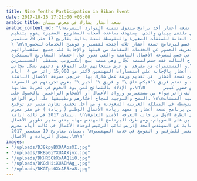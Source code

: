 ```yaml
---
title: Nine Tenths Participation in Biban Event
date: 2017-10-16 17:21:00 +03:00
arabic_title: تسعة أعشار يشارك في معرض بيبان
arabic_content_md: "\nشارك برنامج تسعة أعشار أحد برامج صندوق تنمية الموارد البشرية
  المشاركة في ملتقى بيبان والذي  يستهدف مساعدة أصحاب المشاريع الصغيرة يقوم بتنظيم
  الملتقى الهيئة العامة للمنشآت الصغيرة والمتوسطة لمدة بداية بتاريخ 17 حتى 20 سبتمبر
  \ \n\nخصص لبرنامج تسعة أعشار ثلاث أجنحه لتفسير و توضيح الخدمات للحضور،\nخصص الجناح
  الرئيسي لتعريف الحضور عن الخدمات المقدمة من قبلها والإجابة على جميع استفساراتهم
  أما الجناح الثاني خصص لمسرعة الأعمال الناشئة والتي تدور حول احتضان المشاريع المبتكرة،
  أما الجناح الثالث فقد خصص لمنصة تُجّار وهي منصة بيع إلكتروني يستقطب  المستثمرين
  و المستثمرات من مقرهم  و عرض منتجاتهم على الموقع و دعمهم بشكل مجاني.\n\n استطاع
  فريق تسعة أعشار بالإجابة على استفسارات المهتمين لأكثر من 15,000 زائر في 4  أيام،
  كما شارك برنامج تسعة أعشار  في تقديم ورشة عمل شارك بها  خريجي مسرعة الأعمال الناشئة
  في الدفعة الثانية و تقدم فريق \"فيكس تاق \" و فريق \" أجير \" بعرض تجربتهم في المسرعة
  و الإدلاء بالنصائح لمن يود الخوض في تجربة مشابهة.\n\n       لاقى المعرض حضور كبير
  يتجاوز 53 ألف زائر سواء من مستثمرين ورواد الأعمال أو الأشخاص الراغبين بالحصول على
  النصح والتوجية لنجاح أفكارهم وتطبيقها على أرض الواقع. \n\nو سعياً لدعم وتنمية المنشآت
  الصغيرة و المتوسطة في المملكة العربية السعودية و من أجل تحقيق تعاون مثمر تم توقيع
  اتفاقية بين برنامج تسعة أعشار و معهد ريادة الأعمال الوطني ( ريادة ) في مقر معرض
  بيبان 2017 في ثالث ايامه. \n\nتم التوقيع بين الطرف الأول من جانب الغرفة الأمين العام
  المكلف أحمد بن علي السويلم، ومن طرف البرنامج المهندس مهاب بنتن مدير تطوير الأعمال،
  وقعه بالنيابة عن المهندس أمجد إدريس نائب الرئيس لوحدة الأعمال في ثالث أيام معرض
  بيبان بتاريخ 19 سبتمبر 2017. \nآملين النجاح المثمر للطرفين و التوسع في خدمة المهتمين
  بمجال الريادة و الأعمال.\n\n"
images:
- "/uploads/DJ8kpyBX0AAosXI.jpg"
- "/uploads/DKBpGiYXUAAXjyx.jpg"
- "/uploads/DKHR5CkXoAAQli0.jpg"
- "/uploads/DKGdHiiXUAEMAg_.jpg"
- "/uploads/DKGTpt0XcAE5za8.jpg"
---
```


